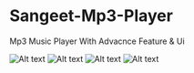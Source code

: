 # Sangeet-Mp3-Player

Mp3 Music Player With Advacnce Feature & Ui

![Alt text](relative/path/to/1.jpg?raw=true "")
![Alt text](relative/path/to/2.jpg?raw=true "")
![Alt text](relative/path/to/3.jpg?raw=true "")
![Alt text](relative/path/to/4.jpg?raw=true "")
